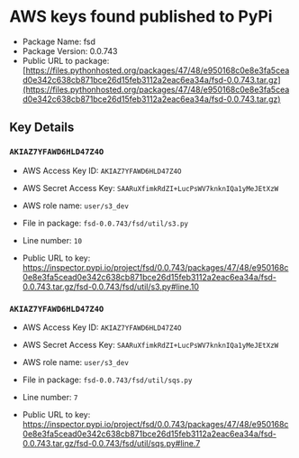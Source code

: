 # AWS keys found published to PyPi

* Package Name: fsd
* Package Version: 0.0.743
* Public URL to package: [https://files.pythonhosted.org/packages/47/48/e950168c0e8e3fa5cead0e342c638cb871bce26d15feb3112a2eac6ea34a/fsd-0.0.743.tar.gz](https://files.pythonhosted.org/packages/47/48/e950168c0e8e3fa5cead0e342c638cb871bce26d15feb3112a2eac6ea34a/fsd-0.0.743.tar.gz)

## Key Details

### `AKIAZ7YFAWD6HLD47Z4O`

* AWS Access Key ID: `AKIAZ7YFAWD6HLD47Z4O`
* AWS Secret Access Key: `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` 
* AWS role name: `user/s3_dev`
* File in package: `fsd-0.0.743/fsd/util/s3.py`
* Line number: `10`

* Public URL to key: https://inspector.pypi.io/project/fsd/0.0.743/packages/47/48/e950168c0e8e3fa5cead0e342c638cb871bce26d15feb3112a2eac6ea34a/fsd-0.0.743.tar.gz/fsd-0.0.743/fsd/util/s3.py#line.10



### `AKIAZ7YFAWD6HLD47Z4O`

* AWS Access Key ID: `AKIAZ7YFAWD6HLD47Z4O`
* AWS Secret Access Key: `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` 
* AWS role name: `user/s3_dev`
* File in package: `fsd-0.0.743/fsd/util/sqs.py`
* Line number: `7`

* Public URL to key: https://inspector.pypi.io/project/fsd/0.0.743/packages/47/48/e950168c0e8e3fa5cead0e342c638cb871bce26d15feb3112a2eac6ea34a/fsd-0.0.743.tar.gz/fsd-0.0.743/fsd/util/sqs.py#line.7


